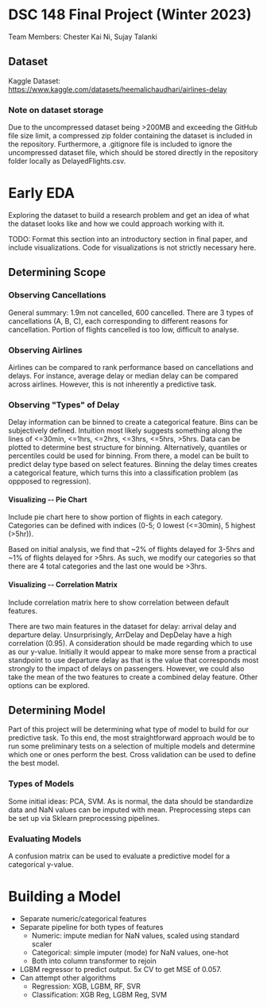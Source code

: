 # DSC 148 Final Project (Winter 2023)
Team Members: Chester Kai Ni, Sujay Talanki

## Dataset
Kaggle Dataset: https://www.kaggle.com/datasets/heemalichaudhari/airlines-delay

### Note on dataset storage
Due to the uncompressed dataset being >200MB and exceeding the GitHub file size limit, a compressed zip folder containing the dataset is included in the repository. Furthermore, a .gitignore file is included to ignore the uncompressed dataset file, which should be stored directly in the repository folder locally as DelayedFlights.csv.

# Early EDA
Exploring the dataset to build a research problem and get an idea of what the dataset looks like and how we could approach working with it.

TODO: Format this section into an introductory section in final paper, and include visualizations. Code for visualizations is not strictly necessary here.

## Determining Scope

### Observing Cancellations
General summary: 1.9m not cancelled, 600 cancelled. There are 3 types of cancellations (A, B, C), each corresponding to different reasons for cancellation. Portion of flights cancelled is too low, difficult to analyse.

### Observing Airlines
Airlines can be compared to rank performance based on cancellations and delays. For instance, average delay or median delay can be compared across airlines. However, this is not inherently a predictive task. 

### Observing "Types" of Delay
Delay information can be binned to create a categorical feature. Bins can be subjectively defined. Intuition most likely suggests something along the lines of <=30min, <=1hrs, <=2hrs, <=3hrs, <=5hrs, >5hrs. Data can be plotted to determine best structure for binning. Alternatively, quantiles or percentiles could be used for binning. From there, a model can be built to predict delay type based on select features. Binning the delay times creates a categorical feature, which turns this into a classification problem (as oppposed to regression).

#### Visualizing -- Pie Chart
Include pie chart here to show portion of flights in each category. Categories can be defined with indices (0-5; 0 lowest (<=30min), 5 highest (>5hr)).

Based on initial analysis, we find that ~2% of flights delayed for 3-5hrs and ~1% of flights delayed for >5hrs. As such, we modify our categories so that there are 4 total categories and the last one would be >3hrs.

#### Visualizing -- Correlation Matrix
Include correlation matrix here to show correlation between default features.

There are two main features in the dataset for delay: arrival delay and departure delay. Unsurprisingly, ArrDelay and DepDelay have a high correlation (0.95). A consideration should be made regarding which to use as our y-value. Initially it would appear to make more sense from a practical standpoint to use departure delay as that is the value that corresponds most strongly to the impact of delays on passengers. However, we could also take the mean of the two features to create a combined delay feature. Other options can be explored.

## Determining Model
Part of this project will be determining what type of model to build for our predictive task. To this end, the most straightforward approach would be to run some preliminary tests on a selection of multiple models and determine which one or ones perform the best. Cross validation can be used to define the best model.

### Types of Models
Some initial ideas: PCA, SVM. As is normal, the data should be standardize data and NaN values can be imputed with mean. Preprocessing steps can be set up via Sklearn preprocessing pipelines.

### Evaluating Models
A confusion matrix can be used to evaluate a predictive model for a categorical y-value.

# Building a Model
- Separate numeric/categorical features
- Separate pipeline for both types of features
  - Numeric: impute median for NaN values, scaled using standard scaler
  - Categorical: simple imputer (mode) for NaN values, one-hot
  - Both into column transformer to rejoin
- LGBM regressor to predict output. 5x CV to get MSE of 0.057.
- Can attempt other algorithms
  - Regression: XGB, LGBM, RF, SVR
  - Classification: XGB Reg, LGBM Reg, SVM
